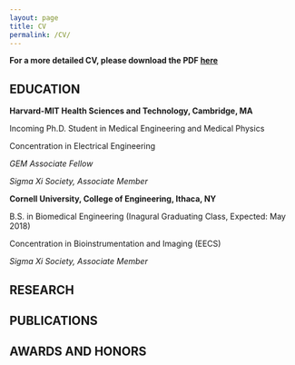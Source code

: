 ```yaml
---
layout: page
title: CV
permalink: /CV/
---
```


**For a more detailed CV, please download the PDF [here](/files/Harrod_Jordan_CV_S2018.pdf)**

## EDUCATION 

**Harvard-MIT Health Sciences and Technology, Cambridge, MA**

Incoming Ph.D. Student in Medical Engineering and Medical Physics 

Concentration in Electrical Engineering 

*GEM Associate Fellow*

*Sigma Xi Society, Associate Member*


**Cornell University, College of Engineering, Ithaca, NY**

B.S. in Biomedical Engineering (Inagural Graduating Class, Expected: May 2018) 

Concentration in Bioinstrumentation and Imaging (EECS) 


*Sigma Xi Society, Associate Member*

## RESEARCH 



## PUBLICATIONS

## AWARDS AND HONORS 

